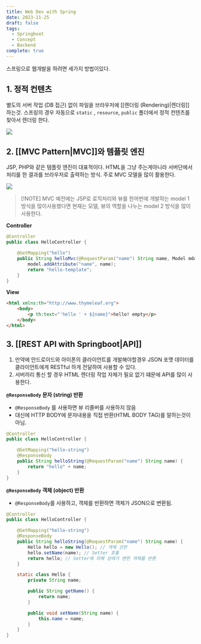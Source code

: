 ```yaml
---
title: Web Dev with Spring
date: 2023-11-25
draft: false
tags:
  - Springboot
  - Concept
  - Backend
complete: true
---
```

스프링으로 웹개발을 하려면 세가지 방법이있다.
## 1. 정적 컨텐츠
별도의 서버 작업 (DB 접근) 없이 파일을 브라우저에 [[렌더링 (Rendering)|렌더링]] 하는것. 스프링의 경우 자동으로 `static` , `resource`, `public` 폴더에서 정적 컨텐츠를 찾아서 렌더링 한다.

![](https://i.imgur.com/a6xMtjZ.png)

## 2. [[MVC Pattern|MVC]]와 템플릿 엔진
JSP, PHP와 같은 템플릿 엔진이 대표적이다. HTML을 그냥 주는게아니라 서버단에서 처리를 한 결과를 브라우저로 출력하는 방식. 주로 MVC 모델을 많이 활용한다.

![](https://i.imgur.com/1jCSnSt.png)


> [!NOTE] MVC
> 예전에는 JSP로 로직처리와 뷰를 한꺼번에 개발하는 model 1 방식을 많이사용했다면 현재는 모델, 뷰의 역할을 나누는 model 2 방식을 많이 사용한다.

**Controller**
```java
@Controller
public class HelloController {

	@GetMapping("hello")
	public String helloMvc(@RequestParam("name") String name, Model mdodel) {
		model.addAttribute("name", name);
		return "hello-template";
	}
}
```

**View**
```html
<html xmlns:th="http://www.thymeleaf.org">
	<body>
		<p th:text="'hello ' + ${name}">hello! empty</p>
	</body>
</html>
```
## 3. [[REST API with Springboot|API]]
1. 만약에 안드로이드와 아이폰의 클라이언트를 개발해야할경우 JSON 포맷 데이터를 클라이언트에게 RESTful 하게 전달하여 사용할 수 있다.
2. 서버끼리 통신 할 경우 HTML 렌더링 작업 자체가 필요 없기 떄문에 API를 많이 사용한다.

**`@ResponseBody` 문자 (string) 반환**
- `@ResponseBody` 를 사용하면 뷰 리졸버를 사용하지 않음
- 대신에 HTTP BODY에 문자내용을 직접 반환(HTML BODY TAG)를 말하는것이 아님.
```java
@Controller
public class HelloController {

	@GetMapping("hello-string")
	@ResponseBody
	public String helloString(@RequestParam("name") String name) {
		return "hello" + name;
	}
}
```

**`@ResponseBody` 객체 (object) 반환**
- `@ResponseBody`를 사용하고, 객체를 반환하면 객체가 JSON으로 변환됨.
```java
@Controller
public class HelloController {

	@GetMapping("hello-string")
	@ResponseBody
	public String helloString(@RequestParam("name") String name) {
		Hello hello = new Hello(); // 객체 선언
		hello.setName(name); // Setter 호출
		return hello; // Setter에 의해 상태가 변한 객체를 반환
	}

	static class Hello {
		private String name;

		public String getName() {
			return name;
		}

		public void setName(String name) {
			this.name = name;
		}
	}
}
```
